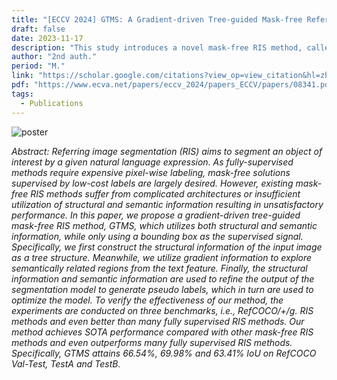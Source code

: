 ```yaml
---
title: "[ECCV 2024] GTMS: A Gradient-driven Tree-guided Mask-free Referring Image Segmentation Method"
draft: false
date: 2023-11-17
description: "This study introduces a novel mask-free RIS method, called GTMS, which utilizes both structural and semantic information. It achieves SOTA performance compared with other mask-free RIS methods and even outperforms many fully-supervised RIS methods."
author: "2nd auth."
period: "M."
link: "https://scholar.google.com/citations?view_op=view_citation&hl=zh-CN&user=ZkcJasgAAAAJ&citation_for_view=ZkcJasgAAAAJ:2osOgNQ5qMEC"
pdf: "https://www.ecva.net/papers/eccv_2024/papers_ECCV/papers/08341.pdf"
tags:
  - Publications
---
```

![poster](https://s2.loli.net/2024/09/11/L3DqlTA4iPJHMVE.jpg)

*Abstract: Referring image segmentation (RIS) aims to segment an object of interest by a given natural language expression. As fully-supervised methods require expensive pixel-wise labeling, mask-free solutions supervised by low-cost labels are largely desired. However, existing mask-free RIS methods suffer from complicated architectures or insufficient utilization of structural and semantic information resulting in unsatisfactory performance. In this paper, we propose a gradient-driven tree-guided mask-free RIS method, GTMS, which utilizes both structural and semantic information, while only using a bounding box as the supervised signal. Specifically, we first construct the structural information of the input image as a tree structure. Meanwhile, we utilize gradient information to explore semantically related regions from the text feature. Finally, the structural information and semantic information are used to refine the output of the segmentation model to generate pseudo labels, which in turn are used to optimize the model. To verify the effectiveness of our method, the experiments are conducted on three benchmarks, i.e., RefCOCO/+/g. RIS methods and even better than many fully supervised RIS methods. Our method achieves SOTA performance compared with other mask-free RIS methods and even outperforms many fully supervised RIS methods. Specifically, GTMS attains 66.54%, 69.98% and 63.41% IoU on RefCOCO Val-Test, TestA and TestB.*